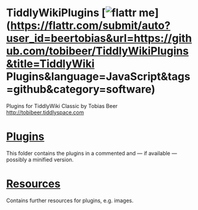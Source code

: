 TiddlyWikiPlugins [![flattr me](http://api.flattr.com/button/flattr-badge-large.png)](https://flattr.com/submit/auto?user_id=beertobias&url=https://github.com/tobibeer/TiddlyWikiPlugins&title=TiddlyWiki Plugins&language=JavaScript&tags=github&category=software)
=================

Plugins for TiddlyWiki Classic by Tobias Beer<br>
http://tobibeer.tiddlyspace.com

[Plugins](https://github.com/tobibeer/TiddlyWikiPlugins/tree/master/plugins)
=======
This folder contains the plugins in a commented and — if available — possibly a minified version.

[Resources](https://github.com/tobibeer/TiddlyWikiPlugins/tree/master/resources)
=========
Contains further resources for plugins, e.g. images.
